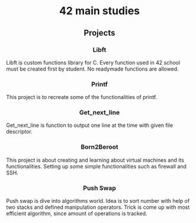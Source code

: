 <h1 align="center">42 main studies</h1>
<h2 align="center">Projects</h2>
<h3 align="center">Libft</h3>
Libft is custom functions library for C. Every function used in 42 school must be created first by student.
No readymade functions are allowed.
<h3 align="center">Printf</h3>
This project is to recreate some of the functionalities of printf.
<h3 align="center">Get_next_line</h3>
Get_next_line is function to output one line at the time with given file descriptor.
<h3 align="center">Born2Beroot</h3>
This project is about creating and learning about virtual machines and its functionalities. Setting up some simple functionalities
such as firewall and SSH.
<h3 align="center">Push Swap</h3>
Push swap is dive into algorithms world. Idea is to sort number with help of two stacks and defined manipulation
operators. Trick is come up with most efficient algorithm, since amount of operations is tracked.
